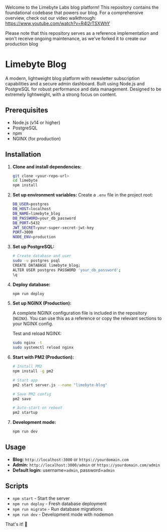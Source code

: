 Welcome to the Limebyte Labs blog platform! This repository contains the foundational codebase that powers our blog. For a comprehensive overview, check out our video walkthrough: https://www.youtube.com/watch?v=R4l2rTSXWhY

Please note that this repository serves as a reference implementation and won't receive ongoing maintenance, as we've forked it to create our production blog

# Limebyte Blog

A modern, lightweight blog platform with newsletter subscription capabilities and a secure admin dashboard. Built using Node.js and PostgreSQL for robust performance and data management. Designed to be extremely lightweight, with a strong focus on content.

## Prerequisites

- Node.js (v14 or higher)
- PostgreSQL
- npm
- NGINX (for production)

## Installation

1. **Clone and install dependencies:**
   ```bash
   git clone <your-repo-url>
   cd limebyte
   npm install
   ```

2. **Set up environment variables:**
   Create a `.env` file in the project root:
   ```bash
   DB_USER=postgres
   DB_HOST=localhost
   DB_NAME=limebyte_blog
   DB_PASSWORD=your_db_password
   DB_PORT=5432
   JWT_SECRET=your-super-secret-jwt-key
   PORT=3000
   NODE_ENV=production
   ```

3. **Set up PostgreSQL:**
   ```bash
   # Create database and user
   sudo -u postgres psql
   CREATE DATABASE limebyte_blog;
   ALTER USER postgres PASSWORD 'your_db_password';
   \q
   ```

4. **Deploy database:**
   ```bash
   npm run deploy
   ```

5. **Set up NGINX (Production):**
   
   A complete NGINX configuration file is included in the repository (`NGINX`). You can use this as a reference or copy the relevant sections to your NGINX config.

   Test and reload NGINX:
   ```bash
   sudo nginx -t
   sudo systemctl reload nginx
   ```

6. **Start with PM2 (Production):**
   ```bash
   # Install PM2
   npm install -g pm2
   
   # Start app
   pm2 start server.js --name "limebyte-blog"
   
   # Save PM2 config
   pm2 save
   
   # Auto-start on reboot
   pm2 startup
   ```

7. **Development mode:**
   ```bash
   npm run dev
   ```

## Usage

- **Blog:** `http://localhost:3000` or `https://yourdomain.com`
- **Admin:** `http://localhost:3000/admin` or `https://yourdomain.com/admin`
- **Default login:** username=`admin`, password=`admin`

## Scripts

- `npm start` - Start the server
- `npm run deploy` - Fresh database deployment
- `npm run migrate` - Run database migrations
- `npm run dev` - Development mode with nodemon

That's it! 🚀 